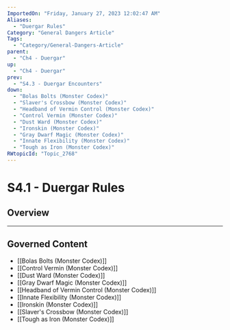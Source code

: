 ```yaml
---
ImportedOn: "Friday, January 27, 2023 12:02:47 AM"
Aliases:
  - "Duergar Rules"
Category: "General Dangers Article"
Tags:
  - "Category/General-Dangers-Article"
parent:
  - "Ch4 - Duergar"
up:
  - "Ch4 - Duergar"
prev:
  - "S4.3 - Duergar Encounters"
down:
  - "Bolas Bolts (Monster Codex)"
  - "Slaver's Crossbow (Monster Codex)"
  - "Headband of Vermin Control (Monster Codex)"
  - "Control Vermin (Monster Codex)"
  - "Dust Ward (Monster Codex)"
  - "Ironskin (Monster Codex)"
  - "Gray Dwarf Magic (Monster Codex)"
  - "Innate Flexibility (Monster Codex)"
  - "Tough as Iron (Monster Codex)"
RWtopicId: "Topic_2768"
---
```

# S4.1 - Duergar Rules
## Overview
---
## Governed Content
- [[Bolas Bolts (Monster Codex)]]
- [[Control Vermin (Monster Codex)]]
- [[Dust Ward (Monster Codex)]]
- [[Gray Dwarf Magic (Monster Codex)]]
- [[Headband of Vermin Control (Monster Codex)]]
- [[Innate Flexibility (Monster Codex)]]
- [[Ironskin (Monster Codex)]]
- [[Slaver's Crossbow (Monster Codex)]]
- [[Tough as Iron (Monster Codex)]]

